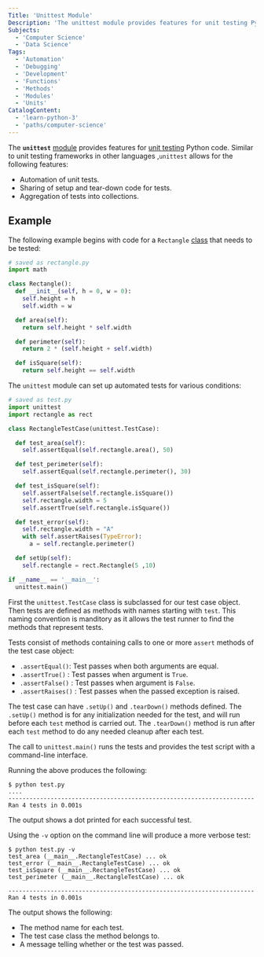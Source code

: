 ```yaml
---
Title: 'Unittest Module'
Description: 'The unittest module provides features for unit testing Python code.'
Subjects:
  - 'Computer Science'
  - 'Data Science'
Tags:
  - 'Automation'
  - 'Debugging'
  - 'Development'
  - 'Functions'
  - 'Methods'
  - 'Modules'
  - 'Units'
CatalogContent:
  - 'learn-python-3'
  - 'paths/computer-science'
---
```


The **`unittest`** [module](https://www.codecademy.com/resources/docs/python/modules) provides features for [unit testing](https://www.codecademy.com/resources/docs/general/unit-testing) Python code. Similar to unit testing frameworks in other languages ,`unittest` allows for the following features:

- Automation of unit tests.
- Sharing of setup and tear-down code for tests.
- Aggregation of tests into collections.

## Example

The following example begins with code for a `Rectangle` [class](https://www.codecademy.com/resources/docs/python/classes) that needs to be tested:

```py
# saved as rectangle.py
import math

class Rectangle():
  def __init__(self, h = 0, w = 0):
    self.height = h
    self.width = w

  def area(self):
    return self.height * self.width

  def perimeter(self):
    return 2 * (self.height + self.width)

  def isSquare(self):
    return self.height == self.width
```

The `unittest` module can set up automated tests for various conditions:

```py
# saved as test.py
import unittest
import rectangle as rect

class RectangleTestCase(unittest.TestCase):

  def test_area(self):
    self.assertEqual(self.rectangle.area(), 50)

  def test_perimeter(self):
    self.assertEqual(self.rectangle.perimeter(), 30)

  def test_isSquare(self):
    self.assertFalse(self.rectangle.isSquare())
    self.rectangle.width = 5
    self.assertTrue(self.rectangle.isSquare())

  def test_error(self):
    self.rectangle.width = "A"
    with self.assertRaises(TypeError):
      a = self.rectangle.perimeter()

  def setUp(self):
    self.rectangle = rect.Rectangle(5 ,10)

if __name__ == '__main__':
  unittest.main()
```

First the `unittest.TestCase` class is subclassed for our test case object. Then tests are defined as methods with names starting with `test`. This naming convention is manditory as it allows the test runner to find the methods that represent tests.

Tests consist of methods containing calls to one or more `assert` methods of the test case object:

- `.assertEqual()`: Test passes when both arguments are equal.
- `.assertTrue()` : Test passes when argument is `True`.
- `.assertFalse()` : Test passes when argument is `False`.
- `.assertRaises()` : Test passes when the passed exception is raised.

The test case can have `.setUp()` and `.tearDown()` methods defined. The `.setUp()` method is for any initialization needed for the test, and will run before each `test` method is carried out. The `.tearDown()` method is run after each `test` method to do any needed cleanup after each test.

The call to `unittest.main()` runs the tests and provides the test script with a command-line interface.

Running the above produces the following:

```shell
$ python test.py
....
----------------------------------------------------------------------
Ran 4 tests in 0.001s
```

The output shows a dot printed for each successful test.

Using the `-v` option on the command line will produce a more verbose test:

```shell
$ python test.py -v
test_area (__main__.RectangleTestCase) ... ok
test_error (__main__.RectangleTestCase) ... ok
test_isSquare (__main__.RectangleTestCase) ... ok
test_perimeter (__main__.RectangleTestCase) ... ok

----------------------------------------------------------------------
Ran 4 tests in 0.001s
```

The output shows the following:

- The method name for each test.
- The test case class the method belongs to.
- A message telling whether or the test was passed.
